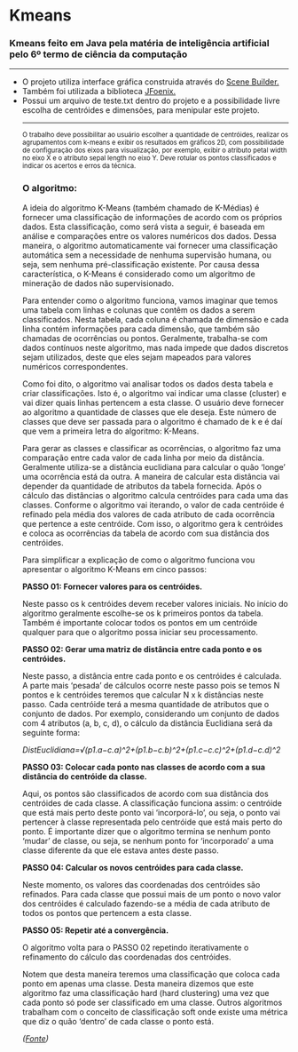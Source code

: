 # Kmeans
<h3>Kmeans feito em Java pela matéria de inteligência artificial pelo 6º termo de ciência da computação</h3>
<hr>
<ul>
  <li>
    O projeto utiliza interface gráfica construida através do <a href="https://gluonhq.com/products/scene-builder/">Scene Builder.</a>  </li>
  <li>
    Também foi utilizada a biblioteca <a href="https://github.com/jfoenixadmin/JFoenix">JFoenix.</a>
  </li>
  <li>
    Possui um arquivo de teste.txt dentro do projeto e a possibilidade livre escolha de centróides e dimensões, para menipular este projeto. 
  </li>
  
  <hr>
  <p><small>O trabalho deve possibilitar ao usuário escolher a quantidade de centróides, realizar os agrupamentos com k-means e exibir os resultados em gráficos 2D, com possibilidade de configuração dos eixos para visualização, por exemplo, exibir o atributo petal width no eixo X e o atributo sepal length no eixo Y. Deve rotular os pontos classificados e indicar os acertos e erros da técnica.</small></p>
  
  <h3>O algoritmo:</h3>

<p>
A ideia do algoritmo K-Means (também chamado de K-Médias) é fornecer uma classificação de informações de acordo com os próprios dados. Esta classificação, como será vista a seguir, é baseada em análise e comparações entre os valores numéricos dos dados. Dessa maneira, o algoritmo automaticamente vai fornecer uma classificação automática sem a necessidade de nenhuma supervisão humana, ou seja, sem nenhuma pré-classificação existente. Por causa dessa característica, o K-Means é considerado como um algoritmo de mineração de dados não supervisionado.
</p>

<p>
Para entender como o algoritmo funciona, vamos imaginar que temos uma tabela com linhas e colunas que contêm os dados a serem classificados. Nesta tabela, cada coluna é chamada de dimensão e cada linha contém informações para cada dimensão, que também são chamadas de ocorrências ou pontos. Geralmente, trabalha-se com dados contínuos neste algoritmo, mas nada impede que dados discretos sejam utilizados, deste que eles sejam mapeados para valores numéricos correspondentes.
</p>

<p>
Como foi dito, o algoritmo vai analisar todos os dados desta tabela e criar classificações. Isto é, o algoritmo vai indicar uma classe (cluster) e vai dizer quais linhas pertencem a esta classe. O usuário deve fornecer ao algoritmo a quantidade de classes que ele deseja. Este número de classes que deve ser passada para o algoritmo é chamado de k e é daí que vem a primeira letra do algoritmo: K-Means.
</p>

<p>
Para gerar as classes e classificar as ocorrências, o algoritmo faz uma comparação entre cada valor de cada linha por meio da distância. Geralmente utiliza-se a distância euclidiana para calcular o quão ‘longe’ uma ocorrência está da outra. A maneira de calcular esta distância vai depender da quantidade de atributos da tabela fornecida. Após o cálculo das distâncias o algoritmo calcula centróides para cada uma das classes. Conforme o algoritmo vai iterando, o valor de cada centróide é refinado pela média dos valores de cada atributo de cada ocorrência que pertence a este centróide. Com isso, o algoritmo gera k centróides e coloca as ocorrências da tabela de acordo com sua distância dos centróides.
</p>

<p>
Para simplificar a explicação de como o algoritmo funciona vou apresentar o algoritmo K-Means em cinco passos:
</p>

<p><strong>PASSO 01: Fornecer valores para os centróides.</strong></p>

<p>
Neste passo os k centróides devem receber valores iniciais. No início do algoritmo geralmente escolhe-se os k primeiros pontos da tabela. Também é importante colocar todos os pontos em um centróide qualquer para que o algoritmo possa iniciar seu processamento.
<p>

<p><strong>PASSO 02: Gerar uma matriz de distância entre cada ponto e os centróides.</strong></p>
<p>
Neste passo, a distância entre cada ponto e os centróides é calculada. A parte mais ‘pesada’ de cálculos ocorre neste passo pois se temos N pontos e k centróides teremos que calcular  N x k distâncias neste passo. Cada centróide terá a mesma quantidade de atributos que o conjunto de dados. Por exemplo, considerando um conjunto de dados com 4 atributos (a, b, c, d), o cálculo da distância Euclidiana será da seguinte forma:
</p>

<em>DistEuclidiana=&radic;(p1.a−c.a)^2+(p1.b−c.b)^2+(p1.c−c.c)^2+(p1.d−c.d)^2</em>


<p><strong>PASSO 03: Colocar cada ponto nas classes de acordo com a sua distância do centróide da classe.</strong></p>

<p>
Aqui, os pontos são classificados de acordo com sua distância dos centróides de cada classe. A classificação funciona assim: o centróide que está mais perto deste ponto vai ‘incorporá-lo’, ou seja, o ponto vai pertencer à classe representada pelo centróide que está mais perto do ponto. É importante dizer que o algoritmo termina se nenhum ponto ‘mudar’ de classe, ou seja, se nenhum ponto for ‘incorporado’ a uma classe diferente da que ele estava antes deste passo.
</p>

<p><strong>PASSO 04: Calcular os novos centróides para cada classe.</strong></p>

<p>
Neste momento, os valores das coordenadas dos centróides são refinados. Para cada classe que possui mais de um ponto o novo valor dos centróides é calculado fazendo-se a média de cada atributo de todos os pontos que pertencem a esta classe.
</p>

<p><strong>PASSO 05: Repetir até a convergência.</strong></p>

<p>
O algoritmo volta para o PASSO 02 repetindo iterativamente o refinamento do cálculo das coordenadas dos centróides.
</p>

<p>
Notem que desta maneira teremos uma classificação que coloca cada ponto em apenas uma classe. Desta maneira dizemos que este algoritmo faz uma classificação hard (hard clustering) uma vez que cada ponto só pode ser classificado em uma classe. Outros algoritmos trabalham com o conceito de classificação soft onde existe uma métrica que diz o quão ‘dentro’ de cada classe o ponto está.
</p>

<em>(<a href = "https://imasters.com.br/artigo/4709/sql-server/data-mining-na-pratica-algoritmo-k-means?trace=1519021197&source=single">Fonte</a>)</em>
